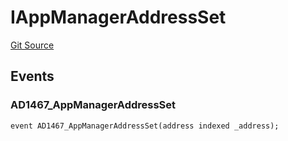 # IAppManagerAddressSet
[Git Source](https://github.com/thrackle-io/forte-rules-engine/blob/a5f86c82f92d74cf46bb4f0f59e066361ee97617/src/common/IEvents.sol)


## Events
### AD1467_AppManagerAddressSet

```solidity
event AD1467_AppManagerAddressSet(address indexed _address);
```

